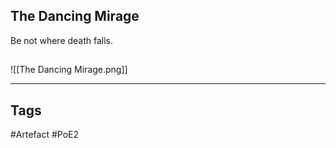 ## The Dancing Mirage
Be not where death falls.
##
![[The Dancing Mirage.png]]

---
## Tags
#Artefact
#PoE2
